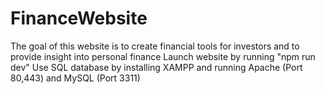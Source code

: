 ﻿# FinanceWebsite
The goal of this website is to create financial tools for investors and to provide insight into personal finance
Launch website by running "npm run dev"
Use SQL database by installing XAMPP and running Apache (Port 80,443) and MySQL (Port 3311)
